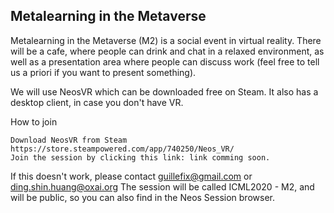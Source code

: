 ## Metalearning in the Metaverse

Metalearning in the Metaverse (M2) is a social event in virtual reality. There will be a cafe, where people can drink and chat in a relaxed environment, as well as a presentation area where people can discuss work (feel free to tell us a priori if you want to present something).

We will use NeosVR which can be downloaded free on Steam. It also has a desktop client, in case you don't have VR.

How to join

    Download NeosVR from Steam https://store.steampowered.com/app/740250/Neos_VR/
    Join the session by clicking this link: link comming soon.

If this doesn't work, please contact guillefix@gmail.com or ding.shin.huang@oxai.org The session will be called ICML2020 - M2, and will be public, so you can also find in the Neos Session browser.
